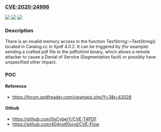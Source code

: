 ### [CVE-2020-24996](https://cve.mitre.org/cgi-bin/cvename.cgi?name=CVE-2020-24996)
![](https://img.shields.io/static/v1?label=Product&message=n%2Fa&color=blue)
![](https://img.shields.io/static/v1?label=Version&message=n%2Fa&color=blue)
![](https://img.shields.io/static/v1?label=Vulnerability&message=n%2Fa&color=brighgreen)

### Description

There is an invalid memory access in the function TextString::~TextString() located in Catalog.cc in Xpdf 4.0.2. It can be triggered by (for example) sending a crafted pdf file to the pdftohtml binary, which allows a remote attacker to cause a Denial of Service (Segmentation fault) or possibly have unspecified other impact.

### POC

#### Reference
- https://forum.xpdfreader.com/viewtopic.php?f=3&t=42028

#### Github
- https://github.com/0xCyberY/CVE-T4PDF
- https://github.com/404notf0und/CVE-Flow

